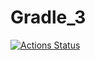 # Gradle_3
[![Actions Status](https://github.com/GKZ28/Gradle_3/actions/workflows/main.yml/badge.svg)](https://github.com/GKZ28/Gradle_3/actions)
